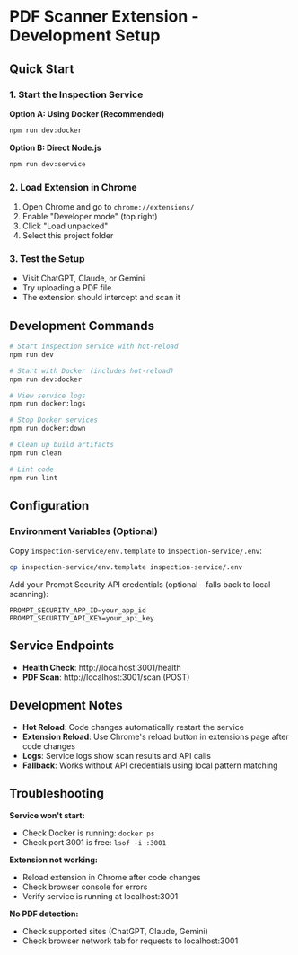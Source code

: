 # PDF Scanner Extension - Development Setup

## Quick Start

### 1. Start the Inspection Service

**Option A: Using Docker (Recommended)**
```bash
npm run dev:docker
```

**Option B: Direct Node.js**
```bash
npm run dev:service
```

### 2. Load Extension in Chrome
1. Open Chrome and go to `chrome://extensions/`
2. Enable "Developer mode" (top right)
3. Click "Load unpacked"
4. Select this project folder

### 3. Test the Setup
- Visit ChatGPT, Claude, or Gemini
- Try uploading a PDF file
- The extension should intercept and scan it

## Development Commands

```bash
# Start inspection service with hot-reload
npm run dev

# Start with Docker (includes hot-reload)
npm run dev:docker

# View service logs
npm run docker:logs

# Stop Docker services
npm run docker:down

# Clean up build artifacts
npm run clean

# Lint code
npm run lint
```

## Configuration

### Environment Variables (Optional)
Copy `inspection-service/env.template` to `inspection-service/.env`:

```bash
cp inspection-service/env.template inspection-service/.env
```

Add your Prompt Security API credentials (optional - falls back to local scanning):
```
PROMPT_SECURITY_APP_ID=your_app_id
PROMPT_SECURITY_API_KEY=your_api_key
```

## Service Endpoints

- **Health Check**: http://localhost:3001/health
- **PDF Scan**: http://localhost:3001/scan (POST)

## Development Notes

- **Hot Reload**: Code changes automatically restart the service
- **Extension Reload**: Use Chrome's reload button in extensions page after code changes
- **Logs**: Service logs show scan results and API calls
- **Fallback**: Works without API credentials using local pattern matching

## Troubleshooting

**Service won't start:**
- Check Docker is running: `docker ps`
- Check port 3001 is free: `lsof -i :3001`

**Extension not working:**
- Reload extension in Chrome after code changes
- Check browser console for errors
- Verify service is running at localhost:3001

**No PDF detection:**
- Check supported sites (ChatGPT, Claude, Gemini)
- Check browser network tab for requests to localhost:3001 